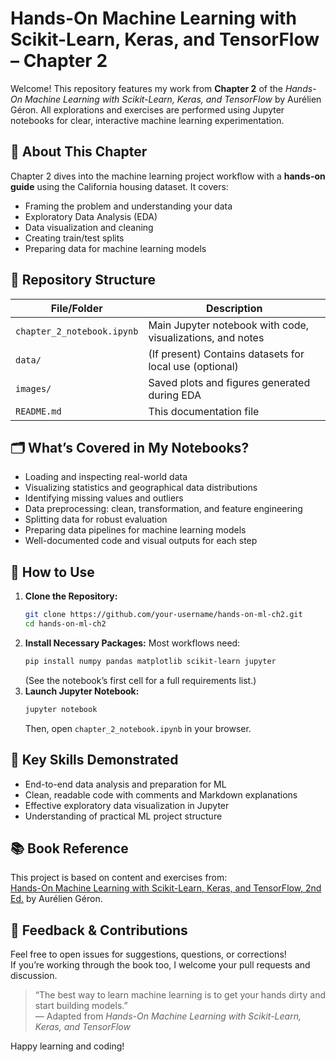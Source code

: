 # Hands-On Machine Learning with Scikit-Learn, Keras, and TensorFlow – Chapter 2

Welcome! This repository features my work from **Chapter 2** of the _Hands-On Machine Learning with Scikit-Learn, Keras, and TensorFlow_ by Aurélien Géron. All explorations and exercises are performed using Jupyter notebooks for clear, interactive machine learning experimentation.

## 📓 About This Chapter

Chapter 2 dives into the machine learning project workflow with a **hands-on guide** using the California housing dataset. It covers:
- Framing the problem and understanding your data
- Exploratory Data Analysis (EDA)
- Data visualization and cleaning
- Creating train/test splits
- Preparing data for machine learning models

## 📁 Repository Structure

| File/Folder                | Description                                                   |
|----------------------------|---------------------------------------------------------------|
| `chapter_2_notebook.ipynb` | Main Jupyter notebook with code, visualizations, and notes    |
| `data/`                    | (If present) Contains datasets for local use (optional)       |
| `images/`                  | Saved plots and figures generated during EDA                  |
| `README.md`                | This documentation file                                       |

## 🗂️ What’s Covered in My Notebooks?

- Loading and inspecting real-world data
- Visualizing statistics and geographical data distributions
- Identifying missing values and outliers
- Data preprocessing: clean, transformation, and feature engineering
- Splitting data for robust evaluation
- Preparing data pipelines for machine learning models
- Well-documented code and visual outputs for each step

## 🚀 How to Use

1. **Clone the Repository:**
   ```bash
   git clone https://github.com/your-username/hands-on-ml-ch2.git
   cd hands-on-ml-ch2
   ```
2. **Install Necessary Packages:**
   Most workflows need:
   ```bash
   pip install numpy pandas matplotlib scikit-learn jupyter
   ```
   (See the notebook’s first cell for a full requirements list.)
3. **Launch Jupyter Notebook:**
   ```bash
   jupyter notebook
   ```
   Then, open `chapter_2_notebook.ipynb` in your browser.

## 🌟 Key Skills Demonstrated

- End-to-end data analysis and preparation for ML
- Clean, readable code with comments and Markdown explanations
- Effective exploratory data visualization in Jupyter
- Understanding of practical ML project structure

## 📚 Book Reference

This project is based on content and exercises from:  
[Hands-On Machine Learning with Scikit-Learn, Keras, and TensorFlow, 2nd Ed.](https://github.com/ageron/handson-ml2) by Aurélien Géron.

## 💬 Feedback & Contributions

Feel free to open issues for suggestions, questions, or corrections!  
If you’re working through the book too, I welcome your pull requests and discussion.

> “The best way to learn machine learning is to get your hands dirty and start building models.”  
> — Adapted from _Hands-On Machine Learning with Scikit-Learn, Keras, and TensorFlow_

Happy learning and coding!